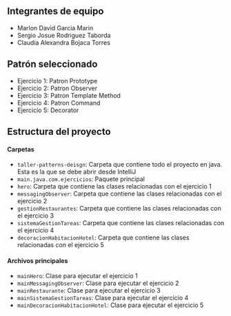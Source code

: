 ## Integrantes de equipo

- Marlon David Garcia Marin
- Sergio Josue Rodriguez Taborda
- Claudia Alexandra Bojaca Torres


## Patrón seleccionado

- Ejercicio 1: Patron Prototype
- Ejercicio 2: Patron Observer
- Ejercicio 3: Patron Template Method
- Ejercicio 4: Patron Command
- Ejercicio 5: Decorator

## Estructura del proyecto
#### Carpetas
- `taller-patterns-deisgn`: Carpeta que contiene todo el proyecto en java. Esta es la que se debe abrir desde IntelliJ
- `main.java.com.ejercicios`: Paquete principal
- `hero`: Carpeta que contiene las clases relacionadas con el ejercicio 1
- `messagingObserver`: Carpeta que contiene las clases relacionadas con el ejercicio 2
- `gestionRestaurantes`: Carpeta que contiene las clases relacionadas con el ejercicio 3
- `sistemaGestionTareas`: Carpeta que contiene las clases relacionadas con el ejercicio 4
- `decoracionHabitacionHotel`: Carpeta que contiene las clases relacionadas con el ejercicio 5

#### Archivos principales
- `mainHero`: Clase para ejecutar el ejercicio 1
- `mainMessagingObserver`: Clase para ejecutar el ejercicio 2
- `mainRestaurante`: Clase para ejecutar el ejercicio 3
- `mainSistemaGestionTareas`: Clase para ejecutar el ejercicio 4
- `mainDecoracionHabitacionHotel`: Clase para ejecutar el ejercicio 5

